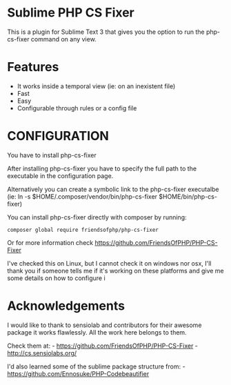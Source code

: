 # Sublime PHP CS Fixer
This is a plugin for Sublime Text 3 that gives you the option to run
the php-cs-fixer command on any view.

# Features

* It works inside a temporal view (ie: on an inexistent file)
* Fast
* Easy
* Configurable through rules or a config file


# CONFIGURATION

You have to install php-cs-fixer

After installing php-cs-fixer you have to specify the full path to the
executable in the configuration page.

Alternatively you can create a symbolic link to the php-cs-fixer executalbe
(ie: ln -s $HOME/.composer/vendor/bin/php-cs-fixer $HOME/bin/php-cs-fixer)

You can install php-cs-fixer directly with composer by running:

    composer global require friendsofphp/php-cs-fixer

Or for more information check https://github.com/FriendsOfPHP/PHP-CS-Fixer

I've checked this on Linux, but I cannot check it on windows nor osx,
I'll thank you if someone tells me if it's working on these platforms
and give me some details on how to configure i


# Acknowledgements

I would like to thank to sensiolab and contributors for their awesome package
it works flawlessly. All the work here belongs to them.

Check them at:
    - https://github.com/FriendsOfPHP/PHP-CS-Fixer
    - http://cs.sensiolabs.org/

I'd also learned some of the sublime package structure from:
    - https://github.com/Ennosuke/PHP-Codebeautifier

